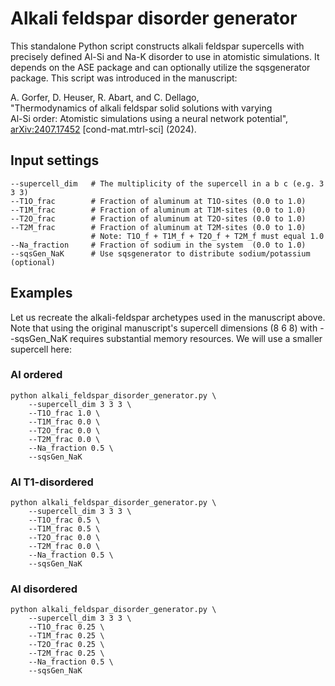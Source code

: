 # Alkali feldspar disorder generator
This standalone Python script constructs alkali feldspar supercells with precisely defined Al-Si and Na-K disorder to use in atomistic simulations. It depends on the ASE package and can optionally utilize the sqsgenerator package. This script was introduced in the manuscript:

A. Gorfer, D. Heuser, R. Abart, and C. Dellago, <br>
"Thermodynamics of alkali feldspar solid solutions with varying <br>
Al-Si order: Atomistic simulations using a neural network potential", <br>
[arXiv:2407.17452](https://doi.org/10.48550/arXiv.2407.17452) [cond-mat.mtrl-sci] (2024).

## Input settings
```
--supercell_dim   # The multiplicity of the supercell in a b c (e.g. 3 3 3) 
--T1O_frac        # Fraction of aluminum at T1O-sites (0.0 to 1.0)
--T1M_frac        # Fraction of aluminum at T1M-sites (0.0 to 1.0)
--T2O_frac        # Fraction of aluminum at T2O-sites (0.0 to 1.0)
--T2M_frac        # Fraction of aluminum at T2M-sites (0.0 to 1.0)
                  # Note: T1O_f + T1M_f + T2O_f + T2M_f must equal 1.0
--Na_fraction     # Fraction of sodium in the system  (0.0 to 1.0)
--sqsGen_NaK      # Use sqsgenerator to distribute sodium/potassium (optional)
```
## Examples
Let us recreate the alkali-feldspar archetypes used in the manuscript above. Note that using the original manuscript's supercell dimensions (8 6 8) with --sqsGen_NaK requires substantial memory resources. We will use a smaller supercell here:
### Al ordered
```
python alkali_feldspar_disorder_generator.py \
    --supercell_dim 3 3 3 \
    --T1O_frac 1.0 \
    --T1M_frac 0.0 \
    --T2O_frac 0.0 \
    --T2M_frac 0.0 \
    --Na_fraction 0.5 \
    --sqsGen_NaK
```
### Al T1-disordered
```
python alkali_feldspar_disorder_generator.py \
    --supercell_dim 3 3 3 \
    --T1O_frac 0.5 \
    --T1M_frac 0.5 \
    --T2O_frac 0.0 \
    --T2M_frac 0.0 \
    --Na_fraction 0.5 \
    --sqsGen_NaK
```
### Al disordered
```
python alkali_feldspar_disorder_generator.py \
    --supercell_dim 3 3 3 \
    --T1O_frac 0.25 \
    --T1M_frac 0.25 \
    --T2O_frac 0.25 \
    --T2M_frac 0.25 \
    --Na_fraction 0.5 \
    --sqsGen_NaK
```
